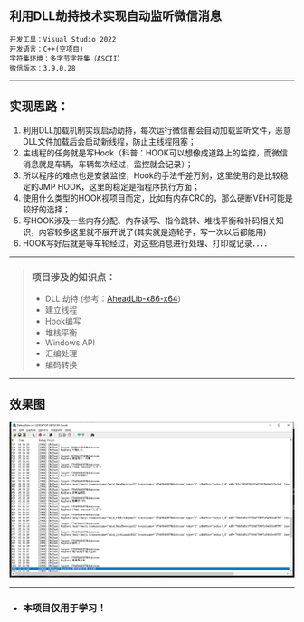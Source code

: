 ## 利用DLL劫持技术实现自动监听微信消息

```
开发工具：Visual Studio 2022
开发语言：C++(空项目)
字符集环境：多字节字符集（ASCII）
微信版本：3.9.0.28
```
---
## 实现思路：
1. 利用DLL加载机制实现启动劫持，每次运行微信都会自动加载监听文件，恶意DLL文件加载后会启动新线程，防止主线程阻塞；
2. 主线程的任务就是写Hook（科普：HOOK可以想像成道路上的监控，而微信消息就是车辆，车辆每次经过，监控就会记录）；
3. 所以程序的难点也是安装监控，Hook的手法千差万别，这里使用的是比较稳定的JMP HOOK，这里的稳定是指程序执行方面；
4. 使用什么类型的HOOK视项目而定，比如有内存CRC的，那么硬断VEH可能是较好的选择；
5. 写HOOK涉及一些内存分配、内存读写、指令跳转、堆栈平衡和补码相关知识，内容较多这里就不展开说了(其实就是造轮子，写一次以后都能用)
6. HOOK写好后就是等车轮经过，对这些消息进行处理、打印或记录．．．．
  
---
>### 项目涉及的知识点：
>- DLL 劫持 (参考：[AheadLib-x86-x64](https://github.com/strivexjun/AheadLib-x86-x64))
>- 建立线程
>- Hook编写
>- 堆栈平衡
>- Windows API
>- 汇编处理
>- 编码转换

---
## 效果图
![Image text](screen.png)

---

- ### 本项目仅用于学习！
